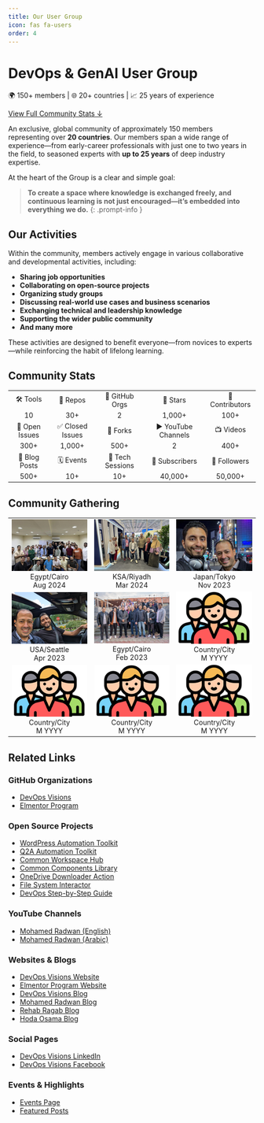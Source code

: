 ```yaml
---
title: Our User Group
icon: fas fa-users
order: 4
---
```


# DevOps & GenAI User Group

🌍 150+ members | 🌐 20+ countries | 📈 25 years of experience

[View Full Community Stats ↓](#community-stats)

An exclusive, global community of approximately 150 members representing over **20 countries**. Our members span a wide range of experience—from early-career professionals with just one to two years in the field, to seasoned experts with **up to 25 years** of deep industry expertise.

At the heart of the Group is a clear and simple goal:  

> **To create a space where knowledge is exchanged freely, and continuous learning is not just encouraged—it’s embedded into everything we do.** 
{: .prompt-info }

## Our Activities

Within the community, members actively engage in various collaborative and developmental activities, including:

- **Sharing job opportunities**  
- **Collaborating on open-source projects**  
- **Organizing study groups**  
- **Discussing real-world use cases and business scenarios**  
- **Exchanging technical and leadership knowledge**  
- **Supporting the wider public community**
- **And many more**

These activities are designed to benefit everyone—from novices to experts—while reinforcing the habit of lifelong learning.

## Community Stats

<table style="margin-left: 0;">
  <tr>
    <td style="text-align: center;">🛠️ Tools</td>
    <td style="text-align: center;">📁 Repos</td>
    <td style="text-align: center;">🧪 GitHub Orgs</td>
    <td style="text-align: center;">🌟 Stars</td>
    <td style="text-align: center;">👥 Contributors</td>
  </tr>
  <tr>
    <td style="text-align: center;">10</td>
    <td style="text-align: center;">30+</td>
    <td style="text-align: center;">2</td>
    <td style="text-align: center;">1,000+</td>
    <td style="text-align: center;">100+</td>
  </tr>
  <tr>
    <td style="text-align: center;">🐛 Open Issues</td>
    <td style="text-align: center;">✅ Closed Issues</td>
    <td style="text-align: center;">🍴 Forks</td>
    <td style="text-align: center;">▶️ YouTube Channels</td>
    <td style="text-align: center;">📺 Videos</td>
  </tr>
  <tr>
    <td style="text-align: center;">300+</td>
    <td style="text-align: center;">1,000+</td>
    <td style="text-align: center;">500+</td>
    <td style="text-align: center;">2</td>
    <td style="text-align: center;">400+</td>
  </tr>
  <tr>
    <td style="text-align: center;">📝 Blog Posts</td>
    <td style="text-align: center;">🗓️ Events</td>
    <td style="text-align: center;">💬 Tech Sessions</td>
    <td style="text-align: center;">🎥 Subscribers</td>
    <td style="text-align: center;">🔔 Followers</td>
  </tr>
  <tr>
    <td style="text-align: center;">500+</td>
    <td style="text-align: center;">10+</td>
    <td style="text-align: center;">10+</td>
    <td style="text-align: center;">40,000+</td>
    <td style="text-align: center;">50,000+</td>
  </tr>
</table>


## Community Gathering

<table style="margin-left: 0;">
<tr>
<td style="text-align: center;"><a href="/assets/img/mics/gathering/egy-aug-24.png" target="_blank"><img src="/assets/img/mics/gathering/egy-aug-24-small.png" alt="August 2024"></a><br>Egypt/Cairo<br>Aug 2024</td>
<td style="text-align: center;"><a href="/assets/img/mics/gathering/ksa-mar-24.png" target="_blank"><img src="/assets/img/mics/gathering/ksa-mar-24-small.png" alt="Mar 2024"></a><br>KSA/Riyadh<br>Mar 2024</td>
<td style="text-align: center;"><a href="/assets/img/mics/gathering/jap-nov-23.png" target="_blank"><img src="/assets/img/mics/gathering/jap-nov-23-small.png" alt="Nov 2023"></a><br>Japan/Tokyo<br>Nov 2023</td>
</tr>
<tr>
<td style="text-align: center;"><a href="/assets/img/mics/gathering/usa-apr-23.png" target="_blank"><img src="/assets/img/mics/gathering/usa-apr-23-small.png" alt="Apr 2023"></a><br>USA/Seattle<br>Apr 2023</td>
<td style="text-align: center;"><a href="/assets/img/mics/gathering/eg-feb-23.png" target="_blank"><img src="/assets/img/mics/gathering/eg-feb-23-small.png" alt="Feb 2023"></a><br>Egypt/Cairo<br>Feb 2023</td>
<td style="text-align: center;"><a href="/assets/img/mics/gathering/placeholder.png" target="_blank"><img src="/assets/img/mics/gathering/placeholder-small.png" alt="Placeholder"></a><br>Country/City<br>M YYYY</td>
</tr>
<tr>
<td style="text-align: center;"><a href="/assets/img/mics/gathering/placeholder.png" target="_blank"><img src="/assets/img/mics/gathering/placeholder-small.png" alt="Placeholder"></a><br>Country/City<br>M YYYY</td>
<td style="text-align: center;"><a href="/assets/img/mics/gathering/placeholder.png" target="_blank"><img src="/assets/img/mics/gathering/placeholder-small.png" alt="Placeholder"></a><br>Country/City<br>M YYYY</td>
<td style="text-align: center;"><a href="/assets/img/mics/gathering/placeholder.png" target="_blank"><img src="/assets/img/mics/gathering/placeholder-small.png" alt="Placeholder"></a><br>Country/City<br>M YYYY</td>
</tr>
</table>


## Related Links

### GitHub Organizations
- [DevOps Visions](https://github.com/devopsvisions)
- [Elmentor Program](https://github.com/ElmentorProgram)

### Open Source Projects
- [WordPress Automation Toolkit](https://github.com/DevOpsVisions/wordpress-automation-toolkit)
- [Q2A Automation Toolkit](https://github.com/DevOpsVisions/question2answer-automation-toolkit)
- [Common Workspace Hub](https://github.com/DevOpsVisions/common-workspace-hub)
- [Common Components Library](https://github.com/DevOpsVisions/common-components)
- [OneDrive Downloader Action](https://github.com/DevOpsVisions/onedrive-downloader-action)
- [File System Interactor](https://github.com/DevOpsVisions/file-system-interactor)
- [DevOps Step-by-Step Guide](https://github.com/MohamedRadwan-DevOps/devops-step-by-step)

### YouTube Channels
- [Mohamed Radwan (English)](https://www.youtube.com/@MRadwanMSF)
- [Mohamed Radwan (Arabic)](https://www.youtube.com/@MRadwanArabic)

### Websites & Blogs
- [DevOps Visions Website](http://www.devopsvisions.com/)
- [Elmentor Program Website](http://elmentorprogram.com/)
- [DevOps Visions Blog](https://devopsvisions.github.io/)
- [Mohamed Radwan Blog](https://mohamedradwan-devops.github.io/)
- [Rehab Ragab Blog](https://rehababotalep.github.io/)
- [Hoda Osama Blog](https://hodausama.github.io/)

### Social Pages
- [DevOps Visions LinkedIn](https://www.linkedin.com/company/devops-visions/)
- [DevOps Visions Facebook](https://www.facebook.com/vsalmplanet)

### Events & Highlights
- [Events Page](/user-group-events/)
- [Featured Posts](/)








